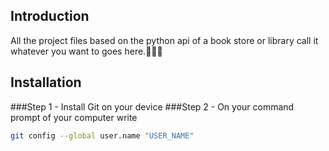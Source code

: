 ## Introduction
All the project files based on the python api of a book store or library call it whatever you want to goes here.🤌🤌🤌
## Installation
###Step 1 - Install Git on your device
###Step 2 - On your command prompt of your computer write 
```bash
git config --global user.name "USER_NAME"
```

